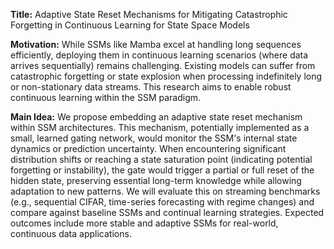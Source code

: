 **Title:** Adaptive State Reset Mechanisms for Mitigating Catastrophic Forgetting in Continuous Learning for State Space Models

**Motivation:** While SSMs like Mamba excel at handling long sequences efficiently, deploying them in continuous learning scenarios (where data arrives sequentially) remains challenging. Existing models can suffer from catastrophic forgetting or state explosion when processing indefinitely long or non-stationary data streams. This research aims to enable robust continuous learning within the SSM paradigm.

**Main Idea:** We propose embedding an adaptive state reset mechanism within SSM architectures. This mechanism, potentially implemented as a small, learned gating network, would monitor the SSM's internal state dynamics or prediction uncertainty. When encountering significant distribution shifts or reaching a state saturation point (indicating potential forgetting or instability), the gate would trigger a partial or full reset of the hidden state, preserving essential long-term knowledge while allowing adaptation to new patterns. We will evaluate this on streaming benchmarks (e.g., sequential CIFAR, time-series forecasting with regime changes) and compare against baseline SSMs and continual learning strategies. Expected outcomes include more stable and adaptive SSMs for real-world, continuous data applications.